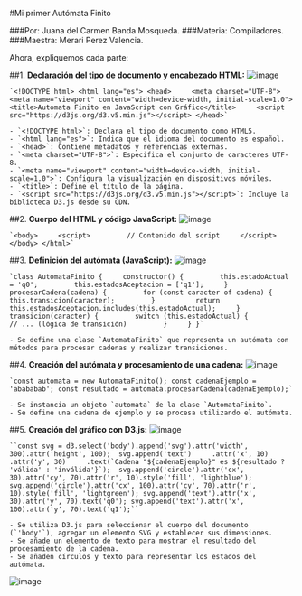 #Mi primer Autómata Finito

###Por: Juana del Carmen Banda Mosqueda.
###Materia: Compiladores.
###Maestra: Merari Perez Valencia.

Ahora, expliquemos cada parte:

##1. **Declaración del tipo de documento y encabezado HTML:**
![image](https://github.com/JuanaBanda/automata_Finito/assets/122316068/fd594d04-d358-4164-9c75-eb73f37c1820)

    
     
    `<!DOCTYPE html> <html lang="es"> <head>     <meta charset="UTF-8">     <meta name="viewport" content="width=device-width, initial-scale=1.0">     <title>Automata Finito en JavaScript con Gráfico</title>     <script src="https://d3js.org/d3.v5.min.js"></script> </head>`
    
    - `<!DOCTYPE html>`: Declara el tipo de documento como HTML5.
    - `<html lang="es">`: Indica que el idioma del documento es español.
    - `<head>`: Contiene metadatos y referencias externas.
    - `<meta charset="UTF-8">`: Especifica el conjunto de caracteres UTF-8.
    - `<meta name="viewport" content="width=device-width, initial-scale=1.0">`: Configura la visualización en dispositivos móviles.
    - `<title>`: Define el título de la página.
    - `<script src="https://d3js.org/d3.v5.min.js"></script>`: Incluye la biblioteca D3.js desde su CDN.
##2. **Cuerpo del HTML y código JavaScript:**
    ![image](https://github.com/JuanaBanda/automata_Finito/assets/122316068/0ffba490-e62d-4656-9b06-346cf489ba22)

    
    `<body>     <script>         // Contenido del script     </script> </body> </html>`
    
##3. **Definición del autómata (JavaScript):**
![image](https://github.com/JuanaBanda/automata_Finito/assets/122316068/be734352-047e-46ad-92ce-5694f6eef671)

     
    `class AutomataFinito {     constructor() {         this.estadoActual = 'q0';         this.estadosAceptacion = ['q1'];     }      procesarCadena(cadena) {         for (const caracter of cadena) {             this.transicion(caracter);         }          return this.estadosAceptacion.includes(this.estadoActual);     }      transicion(caracter) {         switch (this.estadoActual) {             // ... (lógica de transición)         }     } }`
    
    - Se define una clase `AutomataFinito` que representa un autómata con métodos para procesar cadenas y realizar transiciones.
##4. **Creación del autómata y procesamiento de una cadena:**
    ![image](https://github.com/JuanaBanda/automata_Finito/assets/122316068/6889150a-fb59-4fbb-b124-749627111852)

   
    `const automata = new AutomataFinito(); const cadenaEjemplo = 'abababab'; const resultado = automata.procesarCadena(cadenaEjemplo);`
    
    - Se instancia un objeto `automata` de la clase `AutomataFinito`.
    - Se define una cadena de ejemplo y se procesa utilizando el autómata.
##5. **Creación del gráfico con D3.js:**
![image](https://github.com/JuanaBanda/automata_Finito/assets/122316068/35cadc5a-402f-43aa-81c3-3567e388be52)
   
    ``const svg = d3.select('body').append('svg').attr('width', 300).attr('height', 100);  svg.append('text')     .attr('x', 10)     .attr('y', 30)     .text(`Cadena "${cadenaEjemplo}" es ${resultado ? 'válida' : 'inválida'}`);  svg.append('circle').attr('cx', 30).attr('cy', 70).attr('r', 10).style('fill', 'lightblue'); svg.append('circle').attr('cx', 100).attr('cy', 70).attr('r', 10).style('fill', 'lightgreen'); svg.append('text').attr('x', 30).attr('y', 70).text('q0'); svg.append('text').attr('x', 100).attr('y', 70).text('q1');``
    
    - Se utiliza D3.js para seleccionar el cuerpo del documento (`'body'`), agregar un elemento SVG y establecer sus dimensiones.
    - Se añade un elemento de texto para mostrar el resultado del procesamiento de la cadena.
    - Se añaden círculos y texto para representar los estados del autómata.
    

![image](https://github.com/JuanaBanda/automata_Finito/assets/122316068/b98e4d0f-e4cf-417a-8ce3-427e94306e7a)

